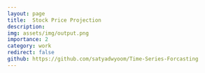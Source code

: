 ```yaml
---
layout: page
title:  Stock Price Projection
description: 
img: assets/img/output.png
importance: 2
category: work
redirect: false
github: https://github.com/satyadwyoom/Time-Series-Forcasting
---
```


